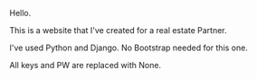 Hello.

This is a website that I've created for a real estate Partner.

I've used Python and Django.
No Bootstrap needed for this one.

All keys and PW are replaced with None.
